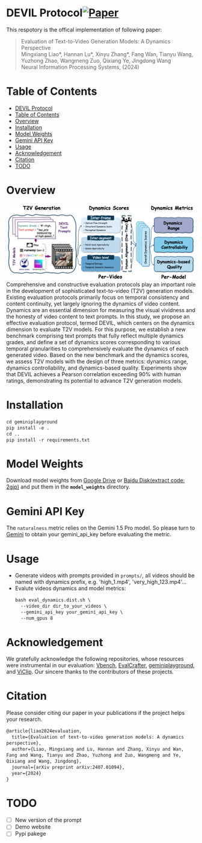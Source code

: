 # DEVIL Protocol[![Paper](https://img.shields.io/badge/cs.CV-Paper-b31b1b?logo=arxiv&logoColor=red)](https://arxiv.org/abs/2407.01094)
This respotory is the offical implementation of following paper:
> Evaluation of Text-to-Video Generation Models: A Dynamics Perspective\
> Mingxiang Liao*, Hannan Lu*, Xinyu Zhang*, Fang Wan, Tianyu Wang, Yuzhong Zhao, Wangmeng Zuo, Qixiang Ye, Jingdong Wang\
> Neural Information Processing Systems, (2024)
# Table of Contents
- [DEVIL Protocol](#devil-protocol)
- [Table of Contents](#table-of-contents)
- [Overview](#overview)
- [Installation](#installation)
- [Model Weights](#model-weights)
- [Gemini API Key](#gemini-api-key)
- [Usage](#usage)
- [Acknowledgement](#acknowledgement)
- [Citation](#citation)
- [TODO](#todo)

# Overview
![Workflow of DEVIL](assets/workflow.png)
Comprehensive and constructive evaluation protocols play an important role in the development of sophisticated text-to-video (T2V) generation models.
Existing evaluation protocols primarily focus on temporal consistency and content continuity, yet largely ignoring the dynamics of video content.
Dynamics are an essential dimension for measuring the visual vividness and the honesty of video content to text prompts.
In this study, we propose an effective evaluation protocol, termed DEVIL, which centers on the dynamics dimension to evaluate T2V models.
For this purpose, we establish a new benchmark comprising text prompts that fully reflect multiple dynamics grades, and define a set of dynamics scores corresponding to various temporal granularities to comprehensively evaluate the dynamics of each generated video.
Based on the new benchmark and the dynamics scores, we assess T2V models with the design of three metrics: dynamics range, dynamics controllability, and dynamics-based quality.
Experiments show that DEVIL achieves a Pearson correlation exceeding 90% with human ratings, demonstrating its potential to advance T2V generation models. 


# Installation
```
cd geminiplayground 
pip install -e .
cd ..
pip install -r requirements.txt
```
# Model Weights
Download model weights from [Google Drive](https://drive.google.com/drive/folders/1VEMOOOLyw_7fumLpmL5AiMEEok-tZjsD?usp=sharing) or [Baidu Disk(extract code: 2gjp)](https://pan.baidu.com/s/1CXwCRRWWvFV-WpZL18ekBQ?pwd=2gjp) and put them in the **```model_weights```** directory.

# Gemini API Key
The ```naturalness``` metric relies on the Gemini 1.5 Pro model. So please turn to [Gemini](https://ai.google.dev/gemini-api/docs/api-key') to obtain your gemini_api_key before evaluating the metric.

# Usage

- Generate videos with prompts provided in ```prompts/```, all videos should be named with dynamics prefix, e.g. 'high_1.mp4', 'very_high_123.mp4'...
- Evalute videos dynamics and model metrics:
  ```
  bash eval_dynamics.dist.sh \
    --video_dir dir_to_your_videos \
    --gemini_api_key your_gemini_api_key \
    --num_gpus 8
  ```

# Acknowledgement
We gratefully acknowledge the following repositories, whose resources were instrumental in our evaluation: 
[Vbench](https://github.com/Vchitect/VBench), [EvalCrafter](https://evalcrafter.github.io/), [geminiplayground](https://github.com/haruiz/geminiplayground), and [ViClip](https://github.com/OpenGVLab/InternVideo). 
Our sincere thanks to the contributors of these projects.


# Citation
Please consider citing our paper in your publications if the project helps your research.
```
@article{liao2024evaluation,
  title={Evaluation of text-to-video generation models: A dynamics perspective},
  author={Liao, Mingxiang and Lu, Hannan and Zhang, Xinyu and Wan, Fang and Wang, Tianyu and Zhao, Yuzhong and Zuo, Wangmeng and Ye, Qixiang and Wang, Jingdong},
  journal={arXiv preprint arXiv:2407.01094},
  year={2024}
}
```
<!-- @inproceedings{liao2024evaluation,
  title={Evaluation of text-to-video generation models: A dynamics perspective},
  author={Liao, Mingxiang and Lu, Hannan and Zhang, Xinyu and Wan, Fang and Wang, Tianyu and Zhao, Yuzhong and Zuo, Wangmeng and Ye, Qixiang and Wang, Jingdong},
  booktitle =  {Neural Information Processing Systems},
  year={2024}
} -->
# TODO
- [ ] New version of the prompt
- [ ] Demo website
- [ ] Pypi pakege